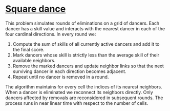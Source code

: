 # [Square dance](https://www.spoj.com/problems/SQDANCE/)

This problem simulates rounds of eliminations on a grid of dancers. Each dancer has a skill value and interacts with the nearest dancer in each of the four cardinal directions. In every round we:

1. Compute the sum of skills of all currently active dancers and add it to the final score.
2. Mark dancers whose skill is strictly less than the average skill of their available neighbors.
3. Remove the marked dancers and update neighbor links so that the next surviving dancer in each direction becomes adjacent.
4. Repeat until no dancer is removed in a round.

The algorithm maintains for every cell the indices of its nearest neighbors. When a dancer is eliminated we reconnect its neighbors directly. Only dancers affected by removals are reconsidered in subsequent rounds. The process runs in near linear time with respect to the number of cells.
